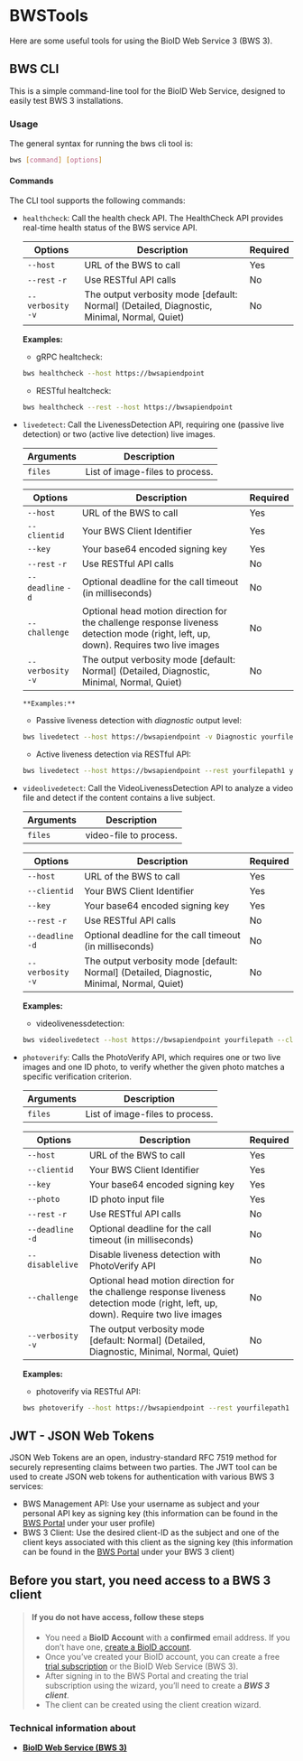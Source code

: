 # BWSTools
Here are some useful tools for using the BioID Web Service 3 (BWS 3).

## BWS CLI
This is a simple command-line tool for the BioID Web Service, designed to easily test BWS 3 installations.

### Usage
The general syntax for running the bws cli tool is:
```bash
bws [command] [options]
```
#### Commands
The CLI tool supports the following commands:
- `healthcheck`: Call the health check API. The HealthCheck API provides real-time health status of the BWS service API.

    | Options           | Description               | Required |
    |-------------------|---------------------------|----------|
    | `--host`          | URL of the BWS to call    | Yes      |
    | `--rest` `-r`     | Use RESTful API calls     | No       |
    | `--verbosity` `-v`| The output verbosity mode [default: Normal] (Detailed, Diagnostic, Minimal, Normal, Quiet) | No       |

    **Examples:**
    + gRPC healtcheck:
    ```bash
    bws healthcheck --host https://bwsapiendpoint
    ```
    + RESTful healtcheck:
    ```bash
    bws healthcheck --rest --host https://bwsapiendpoint
    ```
- `livedetect`: Call the LivenessDetection API, requiring one (passive live detection) or two (active live detection) live images.

    | Arguments         | Description                                                                                     |
    |-------------------|-------------------------------------------------------------------------------------------------|
    | `files`           | List of image-files to process.

    | Options           | Description                                                              | Required |
    |-------------------|--------------------------------------------------------------------------|----------|
    | `--host`          | URL of the BWS to call                                                   | Yes      |
    | `--clientid`      | Your BWS Client Identifier                                               | Yes      |
    | `--key`           | Your base64 encoded signing key                                          | Yes      |
    | `--rest` `-r`     | Use RESTful API calls                                                    | No       |
    | `--deadline` `-d` | Optional deadline for the call timeout (in milliseconds)                 | No       |
    | `--challenge`     | Optional head motion direction for the challenge response liveness detection mode (right, left, up, down). Requires two live images  | No       |
    | `--verbosity` `-v`| The output verbosity mode [default: Normal] (Detailed, Diagnostic, Minimal, Normal, Quiet) | No       |

      **Examples:**
    + Passive liveness detection with *diagnostic* output level:
    ```bash
    bws livedetect --host https://bwsapiendpoint -v Diagnostic yourfilepath --clientid yourbwsclientid --key yourbwssecret
    ```
    + Active liveness detection via RESTful API:
    ```bash
    bws livedetect --host https://bwsapiendpoint --rest yourfilepath1 yourfilepath2 --clientid yourbwsclientid --key yourbwssecret
    ```

- `videolivedetect`: Call the VideoLivenessDetection API to analyze a video file and detect if the content contains a live subject.

    | Arguments       | Description                                                                                     |
    |-----------------|-------------------------------------------------------------------------------------------------|
    | `files`         | video-file to process.
   
    | Options           | Description                                                          | Required |
    |-------------------|----------------------------------------------------------------------|----------|
    | `--host`          | URL of the BWS to call                                               | Yes      |
    | `--clientid`      | Your BWS Client Identifier                                           | Yes      |
    | `--key`           | Your base64 encoded signing key                                      | Yes      |
    | `--rest` `-r`     | Use RESTful API calls                                                | No       |
    | `--deadline` `-d` | Optional deadline for the call timeout (in milliseconds)             | No       |
    | `--verbosity` `-v`| The output verbosity mode [default: Normal] (Detailed, Diagnostic, Minimal, Normal, Quiet) | No       |

    **Examples:**
    + videolivenessdetection:
    ```bash
    bws videolivedetect --host https://bwsapiendpoint yourfilepath --clientid yourbwsclientid --key yourbwssecret
    ```

- `photoverify`: Calls the PhotoVerify API, which requires one or two live images and one ID photo, to verify whether the given photo matches a specific verification criterion.

    | Arguments       | Description                                                                                     |
    |-----------------|-------------------------------------------------------------------------------------------------|
    | `files`         | List of image-files to process.


    | Options           | Description                                                              | Required |
    |-------------------|--------------------------------------------------------------------------|----------|
    | `--host`          | URL of the BWS to call                                                   | Yes      |
    | `--clientid`      | Your BWS Client Identifier                                               | Yes      |
    | `--key`           | Your base64 encoded signing key                                          | Yes      |
    | `--photo`         | ID photo input file                                                      | Yes      |
    | `--rest` `-r`     | Use RESTful API calls                                                    | No       |
    | `--deadline` `-d` | Optional deadline for the call timeout (in milliseconds)                 | No       |
    | `--disablelive`   | Disable liveness detection with PhotoVerify API                          | No       |
    | `--challenge`     | Optional head motion direction for the challenge response liveness detection mode (right, left, up, down). Require two live images  | No       |
    | `--verbosity` `-v`| The output verbosity mode [default: Normal] (Detailed, Diagnostic, Minimal, Normal, Quiet) | No       |

    **Examples:**
    + photoverify via RESTful API:
    ```bash
    bws photoverify --host https://bwsapiendpoint --rest yourfilepath1 yourfilepath2 --photo youridphotopath --clientid yourbwsclientid --key yourbwssecret
    ```


## JWT - JSON Web Tokens
JSON Web Tokens are an open, industry-standard RFC 7519 method for securely representing claims between two parties.
The JWT tool can be used to create JSON web tokens for authentication with various BWS 3 services:
* BWS Management API: Use your username as subject and your personal API key as signing key (this information can be found in the [BWS Portal][BWSPortal] under your user profile)
* BWS 3 Client: Use the desired client-ID as the subject and one of the client keys associated with this client as the signing key (this information can be found in the [BWS Portal][BWSPortal] under your BWS 3 client)

## Before you start, you need access to a BWS 3 client

> #### If you do not have access, follow these steps
>
> - You need a **BioID Account** with a **confirmed** email address. If you don’t have one, [create a BioID account][bioidaccountregister].
> - Once you’ve created your BioID account, you can create a free [trial subscription][trial] or the BioID Web Service (BWS 3).
> - After signing in to the BWS Portal and creating the trial subscription using the wizard, you’ll need to create a ***BWS 3 client***.
> - The client can be created using the client creation wizard.

### Technical information about
- [**BioID Web Service (BWS 3)**][BWS3]

[bioidaccountregister]: https://account.bioid.com/Account/Register "Register a BioID account"
[BWSPortal]: https://bwsportal.bioid.com/
[trial]: https://bwsportal.bioid.com/ "Create a free trial subscription"
[BWS3]: https://developer.bioid.com/BWS/NewBws

